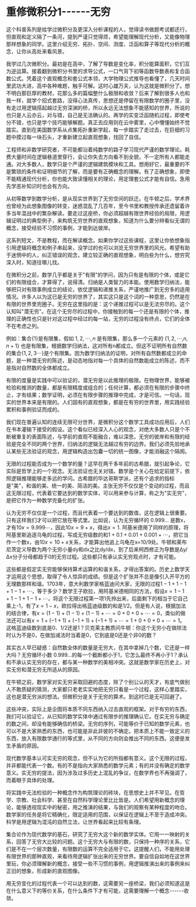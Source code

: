 # 重修微积分1------无穷

这个科普系列是给学过微积分及更深入分析课程的人，觉得读书做题考试都还行，但直观和定义隔了一条河，提到严谨只觉得烦，希望能理解现代分析，又能像物理那样想象的同学。这里介绍无穷、拓扑、空间、测度、泛函和算子等现代分析的概念，让你从高处来看风景。

我学过几次微积分。最初是在高中，了解了导数是变化率，积分能算面积，它们互为逆运算。接着翻到微积分书里的求导公式，一口气背下初等函数导数表和复合函数公式。凭着这个直观概念和套公式本领，大学物理公式推导也看懂了，几天时间里武功大进，高中各种难题，触手可解。这时心雄万夫，认为这就是微积分了。想不明白那巨厚的教材，花那么多的篇幅整什么极限和收敛？后来了解到很多人也和我一样，就学个招式套路，没得心法真传，思想还是停留在有限数学的圈子里，没有走过用逻辑搭起越过无穷深渊的桥，所以永远无法想象不能感知的世界，所说的也只是人云亦云，对与错，自己是无法确认的。再学的实变泛函随机过程，即使考分不错，也只是学个技巧能够解题。真正去应用则在云中雾里，心中懵懂始终不觉踏实。直到在美国数学系从点集拓扑重新学起，每一步踏实了走过去，在巨细的习题中摸过每一块石头，才重新建立起直观想象，找回了自信。

工程师和非数学研究者，不可能都沿着纯数学的路子学习现代严谨的数学理论。耗费大量时间在逻辑巷道里穿行，会让你失去方向看不到全貌，不一定所有人都能走通。对大多数人，数学只是个严谨的逻辑建筑模块和工具。想用好它，最重要的不是繁琐的条件和证明细节的了解，而是要有正确概念的理解。有了正确想象，即使不能精通现代分析，你也能大致读懂相关的理论，用定理套公式才能有自信。急用先学恶补知识时也会有方向。

从初等数学到数学分析，是从现实世界到了无穷空间的跃迁。在牛顿之后，学术界也曾经为此想象图像的转变，迷惑混乱了几百年，至今书里和教授传承还遗留着许多当年混战中的繁杂解读。要走过这座桥，你必须超越有限世界经验的局限，用逻辑证明过的典型例子，来构筑无穷世界的直观想象，知道为什么要分辨看似无谓的概念，接受经验不习惯的事例，才能到达彼岸。

这系列短文，不是教程，而在解读概念。如果你学过这些课程，这里让你依想象指引用逻辑将概念和例子串起来，没学过的也可以浏览无穷世界里的风光。希望有助于迷惘中的人，纠正错误的观念，建立较正确的直观想象，明白些为什么，想穷究深入时，知道往哪儿找。

在微积分之前，数学几乎都是关于"有限"的学问，因为只有是有限的个体，或是它们的有限组合，才算得了，说得清。归纳是人类智力的本能。使用数学归纳法，能够把只对有限事例成立的结论，依仗逻辑和递推关系，严谨地推广到无穷多的适用情况。许多人以为这已是无穷的世界了，其实这只是这个词的一种意思，仍然是在有限的世界里兜圈子。无穷在这里指的是：这个递推过程可以是无法穷尽的。这个认知叫"潜无穷"。在这个无穷尽的过程中，你接触到的每一个还是有限的个体，推理的正确性也只是针对这过程中经过的每一站，无穷的过程没有终点，它们的全体不在考虑之列。

例如：集合$\{1\}$是有限集，假如 ${1,2,\cdots,n}$
是有限集，那么多一个元素的 $\{1,2,\cdots,$$n,n+1\}$
也是有限集，根据数学归纳法，这对所有n都成立。但这不证明所有自然数的集合$\{1,2,3 \cdots\}$是个有限集。因为数学归纳法的证明，对所有自然数都成立的命题，是一种潜无穷的陈述，是动态地指对每一个具体的自然数能成立的陈述，而不是指对自然数的全体都成立。

有限的度量是实践中可以验证的，潜无穷是以此推理的极限。在物理世界，能够被检验和推测的数量，都是有限精度或组合的；任何计算，都必须在有限的步骤中终止，才有结果；数学证明，必须在有限步骤的推理中完成，才是可信。一句话，现实的世界本来是有限的。人们固有的直观想象，都是在有穷的世界里，用实践经验累积和事例验证而成的。

我们现在普遍认知的连续无限可分世界，是微积分这个数学工具成功应用后，人们在书本灌输下接受的假设。这个看似已经深入人心的观念，对绝大多数人只是个不断被重复的表面陈述，与学前的直观不能融合，难以深思。无穷的彼岸和有限的经验是完全不同的两个世界，归纳法的逻辑无法越过有穷的边界。我们必须先验地承认某些无法验证的观念，用逻辑构造出包囊一切的统一图像，才能消融这个隔阂。

无限的过程能否成为一个数学的量？这早在两千多年前的古希腊，就引起争论，它实际是哲学上的一个观念。无法验证也无关对错。数学是个关心在给定前提下，依照逻辑推理能够走多远的学问。古希腊的毕达哥斯学派，还有个追求的指标是"美"，和谐的美、统一的美、简洁的美。主张无穷不仅仅是个变动的过程，而且这无限过程，代表着它要达到的数学实体，可以用来参与计算，称之为"实无穷"，是把它作为一种数学完备化的扩张。

认为无穷不仅仅是一个过程，而且代表着一个要达到的数值，这在逻辑上很重要。只有这样我们才可以把它放在等式里。比如说，认为无穷循环的
$0.999...$ 是数x，才有$10x=9.999\cdots$，因此$10x = 9 + x$，得出$x = 1$.
阿基米德用了同样的原理，将阿基里斯追逐乌龟的过程，写成无穷级数的和$1+0.1+0.01+0.001+\cdots$，把它当作一个数x，由$10x=10+x$关系，才能算出他追上乌龟在x=10/9处。牛顿和莱布尼茨定义导数为两个无穷小量dy和dx之比dy/dx，到了后来柯西修正为导数是Δy/Δx分子分母都趋于0的无穷过程。这些都只有承认实无穷观点时，才有可能。

这些都是假定实无穷能够保持算术运算的和谐关系，才得出答案的。历史上数学天才运用这个思想，取得了令人惊异的成绩。但是这个扩张并不总是像引入开平方的无理数那样和谐。1703年，意大利数学家格蓝迪问大家，无限的过程$1-1+1-1+1-1+\cdots$，等于多少？数学王子欧拉，用阿基米德相同的方法，假设$x=1-1+1-1+1-1+\cdots$，将这个无限过程第一项1先拎出来，后面剩下的相当于它自己乘上-1，有了$x=1-x$，欧拉得出格蓝迪级数的和是1/2。但是有人说，根据加法的结合律，有$x=(1-1)+(1-1)+(1-1)+\cdots=0+0+0+\cdots=0$，类似的做法还可以有$x=1+(-1+1)+(-1+1)+(-1+1)+\cdots=1+0+0+0+\cdots=1$。这格蓝迪级数到底是0、1/2还是1？贝克莱主教质问牛顿：你这个无穷小在做除法时认为不是0，在做加减法时当着是0，它到底是0还是个非0的数？

其实古人早已疑惑：自然数全体的数量是无穷大，在其中拿掉几个数，它还是一样大吗？无穷循环小数
$0.999...$的每一个截断都小于1，它怎么最终不再小于1？承认和不承认实无穷的存在，都与某一种数学的美相冲突。这就是数学家在历史上，对实无穷和潜无穷无所适从的原因。

在牛顿之前，数学家对实无穷采取回避的态度，除了个别公认的天才，有底气做别人不敢质疑的猜测，大家都只老老实实地把无穷只看是一个过程，这样心里踏实，这也是潜无穷派的想法。但微积分是关于无穷的算术。到这时已是无可回避了。

这些冲突，实际上是企图将本质不同东西纳入过去直观的框架。对于有穷的东西，我们可以验证它，从已知的数学实体中通过有限步的推理确认它。在实无穷与确定的数之间，却没有能够确信的桥梁。无穷的序列，可能等价于已知的数学元素，也可以不是大家熟悉的东西，也可能是非此非彼的不确定。把本质上不能一致定义的东西，放入有限数学通行的等式里，从不同的方向则会推出不同的东西。这便是发生矛盾的原因。

现代数学基本认可实无穷的观念，但不认为它的所指都有意义。这个无限的过程，并非都能代表一个数。有的不是指向大家熟悉的数学元素；有的并没有确定的数学意义。实无穷的提法，因为涉及过多历史上混乱的争议，在数学界也不再强调了，而着眼于具体的处理。

将实践中无法检验的一种概念作为构筑理论的砖块，在思想史上并不罕见。在哲学、宗教、社会科学、甚至在自然科学理论里比比皆是。人们希望用新概念的理论，能够透视现实中的秘密，用之推演的结果，与我们的观察有某种程度的吻合。数学家的任务是将它精确化，限定适用的范围，以保证在逻辑上不至于造成冲突。科学是用逻辑为混沌的自然立法，让世界看起来比较有条理。

集合论作为现代数学的基石，研究了无穷大这个新的数学实体。它用一一映射的关系，回答了无穷大比较的问题。这个无穷大与有限的数，只保持一种序的关系，它们是不在一个层次数量，有限数的运算不完全适用于它。这提醒人们，不能用处理有限世界的那种直观，来看待用逻辑扩张出来的无穷世界。要自信自如地在这世界里玩，你必须理解新的概念，接受一些不习惯的事例，用逻辑推演出来的事例来纠正旧的想象，形成新的直观图像。

用无穷变化的过程代表一个可以达到的数，这需要另一座桥梁，我们必须知道这是在什么意义下的等价关系，在什么条件下才有可能，这需要理解一个概念------收敛。
